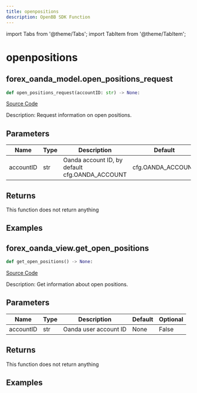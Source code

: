 ```yaml
---
title: openpositions
description: OpenBB SDK Function
---
```


import Tabs from '@theme/Tabs';
import TabItem from '@theme/TabItem';

# openpositions

<Tabs>
<TabItem value="model" label="Model" default>

## forex_oanda_model.open_positions_request

```python title='openbb_terminal/forex/oanda/oanda_model.py'
def open_positions_request(accountID: str) -> None:
```
[Source Code](https://github.com/OpenBB-finance/OpenBBTerminal/tree/main/openbb_terminal/forex/oanda/oanda_model.py#L378)

Description: Request information on open positions.

## Parameters

| Name | Type | Description | Default | Optional |
| ---- | ---- | ----------- | ------- | -------- |
| accountID | str | Oanda account ID, by default cfg.OANDA_ACCOUNT | cfg.OANDA_ACCOUNT | True |

## Returns

This function does not return anything

## Examples



</TabItem>
<TabItem value="view" label="View">

## forex_oanda_view.get_open_positions

```python title='openbb_terminal/decorators.py'
def get_open_positions() -> None:
```
[Source Code](https://github.com/OpenBB-finance/OpenBBTerminal/tree/main/openbb_terminal/decorators.py#L222)

Description: Get information about open positions.

## Parameters

| Name | Type | Description | Default | Optional |
| ---- | ---- | ----------- | ------- | -------- |
| accountID | str | Oanda user account ID | None | False |

## Returns

This function does not return anything

## Examples



</TabItem>
</Tabs>
